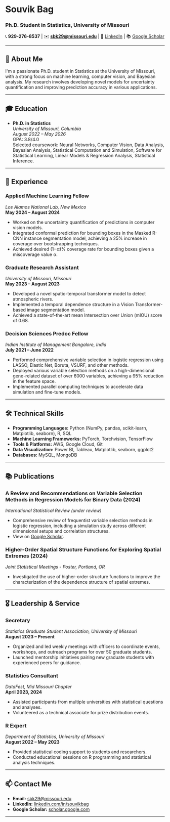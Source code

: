 
# Souvik Bag  
### Ph.D. Student in Statistics, University of Missouri  
📞 **929-276-8537** | ✉️ **[sbk29@missouri.edu](mailto:sbk29@missouri.edu)** | 🔗 [LinkedIn](https://www.linkedin.com/in/souvikbag/) | 📚 [Google Scholar](https://scholar.google.com/citations?view_op=view_citation&hl=en&user=mJQ9QmgAAAAJ&citation_for_view=mJQ9QmgAAAAJ:u5HHmVD_uO8C)

---

## 🚀 **About Me**
I'm a passionate Ph.D. student in Statistics at the University of Missouri, with a strong focus on machine learning, computer vision, and Bayesian analysis. My research involves developing novel models for uncertainty quantification and improving prediction accuracy in various applications.

---

## 🎓 **Education**
- **Ph.D. in Statistics**  
  *University of Missouri, Columbia*  
  *August 2022 – May 2026*  
  GPA: 3.8/4.0  
  Selected coursework: Neural Networks, Computer Vision, Data Analysis, Bayesian Analysis, Statistical Computation and Simulation, Software for Statistical Learning, Linear Models & Regression Analysis, Statistical Inference.

---

## 💼 **Experience**
### **Applied Machine Learning Fellow**  
*Los Alamos National Lab, New Mexico*  
**May 2024 – August 2024**
- Worked on the uncertainty quantification of predictions in computer vision models.
- Integrated conformal prediction for bounding boxes in the Masked R-CNN instance segmentation model, achieving a 25% increase in coverage over bootstrapping techniques.
- Achieved desired (1−α)% coverage rate for bounding boxes given a miscoverage value α.

### **Graduate Research Assistant**  
*University of Missouri, Missouri*  
**May 2023 – August 2023**
- Developed a novel spatio-temporal transformer model to detect atmospheric rivers.
- Implemented a temporal dependence structure in a Vision Transformer-based image segmentation model.
- Achieved a state-of-the-art mean Intersection over Union (mIOU) score of 0.68.

### **Decision Sciences Predoc Fellow**  
*Indian Institute of Management Bangalore, India*  
**July 2021 – June 2022**
- Performed comprehensive variable selection in logistic regression using LASSO, Elastic Net, Boruta, VSURF, and other methods.
- Deployed various variable selection methods on a high-dimensional gene-related dataset of over 6000 variables, achieving a 95% reduction in the feature space.
- Implemented parallel computing techniques to accelerate data simulation and fine-tune models.

---

## 🛠 **Technical Skills**
- **Programming Languages:** Python (NumPy, pandas, scikit-learn, Matplotlib, seaborn), R, SQL
- **Machine Learning Frameworks:** PyTorch, Torchvision, TensorFlow
- **Tools & Platforms:** AWS, Google Cloud, Git
- **Data Visualization:** Power BI, Tableau, Matplotlib, seaborn, ggplot2
- **Databases:** MySQL, MongoDB

---

## 📚 **Publications**
### **A Review and Recommendations on Variable Selection Methods in Regression Models for Binary Data** (2024)  
*International Statistical Review (under review)*  
- Comprehensive review of frequentist variable selection methods in logistic regression, including a simulation study across different dimensional setups and correlation structures.
- View on [Google Scholar](https://scholar.google.com/citations?view_op=view_citation&hl=en&user=mJQ9QmgAAAAJ&citation_for_view=mJQ9QmgAAAAJ:u5HHmVD_uO8C).

### **Higher-Order Spatial Structure Functions for Exploring Spatial Extremes** (2024)  
*Joint Statistical Meetings - Poster, Portland, OR*  
- Investigated the use of higher-order structure functions to improve the characterization of the dependence structure of spatial extremes.

---

## 🎖 **Leadership & Service**
### **Secretary**  
*Statistics Graduate Student Association, University of Missouri*  
**August 2023 – Present**
- Organized and led weekly meetings with officers to coordinate events, workshops, and outreach programs for over 50 graduate students.
- Launched mentorship initiatives pairing new graduate students with experienced peers for guidance.

### **Statistics Consultant**  
*DataFest, Mid Missouri Chapter*  
**April 2023, 2024**
- Assisted participants from multiple universities with statistical questions and analyses.
- Volunteered as a technical associate for prize distribution events.

### **R Expert**  
*Department of Statistics, University of Missouri*  
**August 2022 – May 2023**
- Provided statistical coding support to students and researchers.
- Conducted educational sessions on R programming and statistical analysis techniques.

---

## 📫 **Contact Me**
- **Email:** [sbk29@missouri.edu](mailto:sbk29@missouri.edu)
- **LinkedIn:** [linkedin.com/in/souvikbag](https://www.linkedin.com/in/souvikbag/)
- **Google Scholar:** [scholar.google.com](https://scholar.google.com/citations?view_op=view_citation&hl=en&user=mJQ9QmgAAAAJ&citation_for_view=mJQ9QmgAAAAJ:u5HHmVD_uO8C)
---

